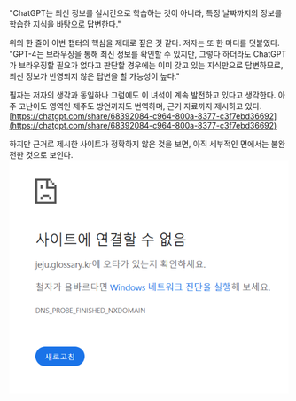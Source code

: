 
"ChatGPT는 최신 정보를 실시간으로 학습하는 것이 아니라, 특정 날짜까지의 정보를 학습한 지식을 바탕으로 답변한다."

위의 한 줄이 이번 챕터의 핵심을 제대로 짚은 것 같다. 저자는 또 한 마디를 덧붙였다.
"GPT-4는 브라우징을 통해 최신 정보를 확인할 수 있지만, 그렇다 하더라도 ChatGPT가 브라우징할 필요가 없다고 판단할 경우에는 이미 갖고 있는 지식만으로 답변하므로, 최신 정보가 반영되지 않은 답변을 할 가능성이 높다."

필자는 저자의 생각과 동일하나 그럼에도 이 녀석이 계속 발전하고 있다고 생각한다. 아주 고난이도 영역인 제주도 방언까지도 번역하며, 근거 자료까지 제시하고 있다.
[https://chatgpt.com/share/68392084-c964-800a-8377-c3f7ebd36692](https://chatgpt.com/share/68392084-c964-800a-8377-c3f7ebd36692)

하지만 근거로 제시한 사이트가 정확하지 않은 것을 보면, 아직 세부적인 면에서는 불완전한 것으로 보인다.
<img src="/assets/Pasted image 20250530144720.png/">